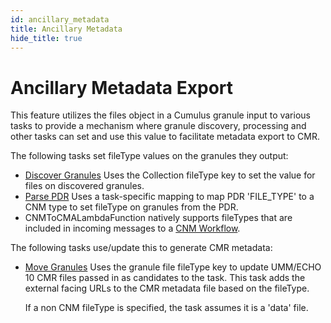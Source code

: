```yaml
---
id: ancillary_metadata
title: Ancillary Metadata
hide_title: true
---
```


# Ancillary Metadata Export

This feature utilizes the files object in a Cumulus granule input to various tasks to provide a mechanism where granule discovery, processing and other tasks can set and use this value to facilitate metadata export to CMR.

The following tasks set fileType values on the granules they output:

* [Discover Granules](../workflow_tasks/discover_granules)
  Uses the Collection fileType key to set the value for files on discovered granules.
* [Parse PDR](../workflow_tasks/parse_pdr)
  Uses a task-specific mapping to map PDR 'FILE_TYPE' to a CNM type to set fileType on granules from the PDR.
* CNMToCMALambdaFunction natively supports fileTypes that are included in incoming messages to a [CNM Workflow](data-cookbooks/cnm-workflow).

The following tasks use/update this to generate CMR metadata:

* [Move Granules](../workflow_tasks/move_granules)
  Uses the granule file fileType key to update UMM/ECHO 10 CMR files passed in as candidates to the task.   This task adds the external facing URLs to the CMR metadata file based on the fileType.

  If a non CNM fileType is specified, the task assumes it is a 'data' file.
